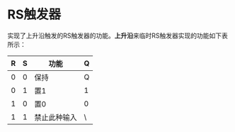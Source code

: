 # RS触发器

实现了上升沿触发的RS触发器的功能。**上升沿**来临时RS触发器实现的功能如下表所示：

| R    | S    | 功能         | Q    |
| ---- | ---- | ------------ | ---- |
| 0    | 0    | 保持         | Q    |
| 0    | 1    | 置1          | 1    |
| 1    | 0    | 置0          | 0    |
| 1    | 1    | 禁止此种输入 | \    |

